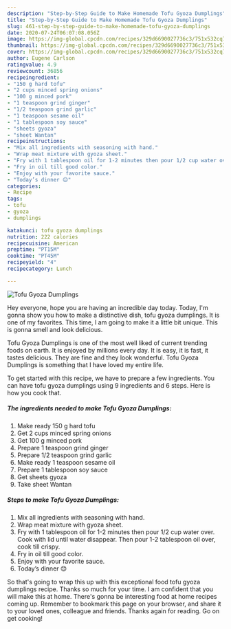 ```yaml
---
description: "Step-by-Step Guide to Make Homemade Tofu Gyoza Dumplings"
title: "Step-by-Step Guide to Make Homemade Tofu Gyoza Dumplings"
slug: 461-step-by-step-guide-to-make-homemade-tofu-gyoza-dumplings
date: 2020-07-24T06:07:08.056Z
image: https://img-global.cpcdn.com/recipes/329d6690027736c3/751x532cq70/tofu-gyoza-dumplings-recipe-main-photo.jpg
thumbnail: https://img-global.cpcdn.com/recipes/329d6690027736c3/751x532cq70/tofu-gyoza-dumplings-recipe-main-photo.jpg
cover: https://img-global.cpcdn.com/recipes/329d6690027736c3/751x532cq70/tofu-gyoza-dumplings-recipe-main-photo.jpg
author: Eugene Carlson
ratingvalue: 4.9
reviewcount: 36856
recipeingredient:
- "150 g hard tofu"
- "2 cups minced spring onions"
- "100 g minced pork"
- "1 teaspoon grind ginger"
- "1/2 teaspoon grind garlic"
- "1 teaspoon sesame oil"
- "1 tablespoon soy sauce"
- "sheets gyoza"
- "sheet Wantan"
recipeinstructions:
- "Mix all ingredients with seasoning with hand."
- "Wrap meat mixture with gyoza sheet."
- "Fry with 1 tablespoon oil for 1-2 minutes then pour 1/2 cup water over. Cook with lid until water disappear. Then pour 1-2 tablespoon oil over, cook till crispy."
- "Fry in oil till good color."
- "Enjoy with your favorite sauce."
- "Today’s dinner 😊"
categories:
- Recipe
tags:
- tofu
- gyoza
- dumplings

katakunci: tofu gyoza dumplings 
nutrition: 222 calories
recipecuisine: American
preptime: "PT15M"
cooktime: "PT45M"
recipeyield: "4"
recipecategory: Lunch

---
```



![Tofu Gyoza Dumplings](https://img-global.cpcdn.com/recipes/329d6690027736c3/751x532cq70/tofu-gyoza-dumplings-recipe-main-photo.jpg)

Hey everyone, hope you are having an incredible day today. Today, I'm gonna show you how to make a distinctive dish, tofu gyoza dumplings. It is one of my favorites. This time, I am going to make it a little bit unique. This is gonna smell and look delicious.



Tofu Gyoza Dumplings is one of the most well liked of current trending foods on earth. It is enjoyed by millions every day. It is easy, it is fast, it tastes delicious. They are fine and they look wonderful. Tofu Gyoza Dumplings is something that I have loved my entire life.


To get started with this recipe, we have to prepare a few ingredients. You can have tofu gyoza dumplings using 9 ingredients and 6 steps. Here is how you cook that.

<!--inarticleads1-->

##### The ingredients needed to make Tofu Gyoza Dumplings:

1. Make ready 150 g hard tofu
1. Get 2 cups minced spring onions
1. Get 100 g minced pork
1. Prepare 1 teaspoon grind ginger
1. Prepare 1/2 teaspoon grind garlic
1. Make ready 1 teaspoon sesame oil
1. Prepare 1 tablespoon soy sauce
1. Get sheets gyoza
1. Take sheet Wantan




<!--inarticleads2-->

##### Steps to make Tofu Gyoza Dumplings:

1. Mix all ingredients with seasoning with hand.
1. Wrap meat mixture with gyoza sheet.
1. Fry with 1 tablespoon oil for 1-2 minutes then pour 1/2 cup water over. Cook with lid until water disappear. Then pour 1-2 tablespoon oil over, cook till crispy.
1. Fry in oil till good color.
1. Enjoy with your favorite sauce.
1. Today’s dinner 😊




So that's going to wrap this up with this exceptional food tofu gyoza dumplings recipe. Thanks so much for your time. I am confident that you will make this at home. There's gonna be interesting food at home recipes coming up. Remember to bookmark this page on your browser, and share it to your loved ones, colleague and friends. Thanks again for reading. Go on get cooking!
